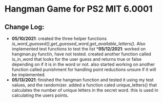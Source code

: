 # Hangman Game for PS2 MIT 6.0001
## Change Log:
* __05/10/2021__: created the three helper functions *is_word_guessed()*,*get_guessed_word*,*get_available_letters()*. Also implemented test functions to test the list
*__05/12/2021__: worked on hangman.py functin, have not tested. created another function called is_in_word that looks for the user guess and returns true or false depending on if it is in the word or not. also started working on another function called punishment for handling point reductions unsure if it will be implemented.  
* __05/13/2021__: finished the hangman function and tested it using my test values, and the randomizer. added a function caled unique_letters() that calculates the number of unique letters in the secret word. this is used in calculating the users points. 
  
